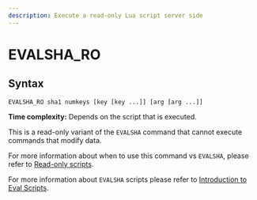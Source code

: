 ```yaml
---
description: Execute a read-only Lua script server side
---
```


# EVALSHA_RO

## Syntax

    EVALSHA_RO sha1 numkeys [key [key ...]] [arg [arg ...]]

**Time complexity:** Depends on the script that is executed.

This is a read-only variant of the `EVALSHA` command that cannot execute commands that modify data.

For more information about when to use this command vs `EVALSHA`, please refer to [Read-only scripts](https://redis.io/docs/manual/programmability/#read-only_scripts).

For more information about `EVALSHA` scripts please refer to [Introduction to Eval Scripts](https://redis.io/topics/eval-intro).
